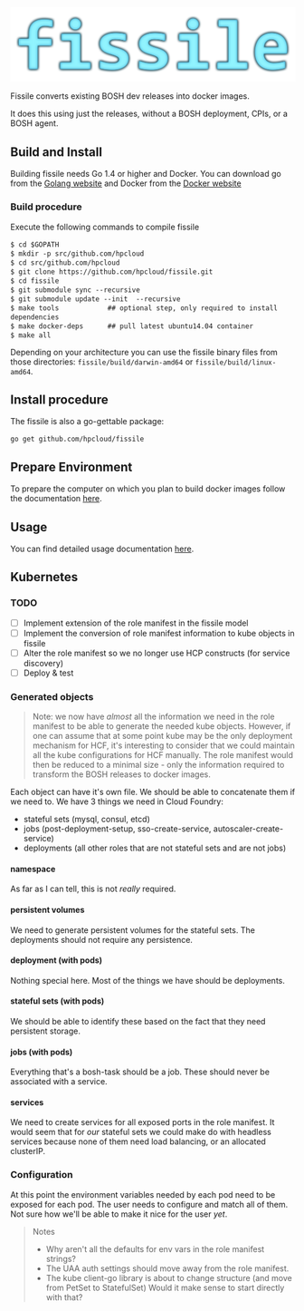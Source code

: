 
![fissile-logo](./docs/fissile-logo.png)

Fissile converts existing BOSH dev releases into docker images.

It does this using just the releases, without a BOSH deployment, CPIs, or a BOSH
agent.

## Build and Install
Building fissile needs Go 1.4 or higher and Docker. 
You can download go from the [Golang website](https://golang.org/doc/install) and
Docker from the [Docker website](https://www.docker.com)

### Build procedure
Execute the following commands to compile fissile

```
$ cd $GOPATH
$ mkdir -p src/github.com/hpcloud
$ cd src/github.com/hpcloud
$ git clone https://github.com/hpcloud/fissile.git
$ cd fissile
$ git submodule sync --recursive
$ git submodule update --init  --recursive
$ make tools            ## optional step, only required to install dependencies
$ make docker-deps      ## pull latest ubuntu14.04 container
$ make all
```

Depending on your architecture you can use the fissile binary files from those directories:
`fissile/build/darwin-amd64` or `fissile/build/linux-amd64`.

## Install procedure

The fissile is also a go-gettable package:

```
go get github.com/hpcloud/fissile
```

## Prepare Environment

To prepare the computer on which you plan to build docker images follow the documentation [here](./docs/fissile-environment.md).

## Usage

You can find detailed usage documentation [here](./docs/fissile.md).

## Kubernetes

### TODO

- [ ] Implement extension of the role manifest in the fissile model
- [ ] Implement the conversion of role manifest information to kube objects in fissile
- [ ] Alter the role manifest so we no longer use HCP constructs (for service discovery)
- [ ] Deploy & test

### Generated objects

> Note: we now have _almost_ all the information we need in the role manifest to
> be able to generate the needed kube objects.
> However, if one can assume that at some point kube may be the only deployment
> mechanism for HCF, it's interesting to consider that we could maintain all the
> kube configurations for HCF manually.
> The role manifest would then be reduced to a minimal size - only the information
> required to transform the BOSH releases to docker images.

Each object can have it's own file. We should be able to concatenate them if we
need to.
We have 3 things we need in Cloud Foundry:
- stateful sets (mysql, consul, etcd)
- jobs (post-deployment-setup, sso-create-service, autoscaler-create-service)
- deployments (all other roles that are not stateful sets and are not jobs)

#### namespace

As far as I can tell, this is not _really_ required.


#### persistent volumes

We need to generate persistent volumes for the stateful sets. The deployments
should not require any persistence.


#### deployment (with pods)

Nothing special here. Most of the things we have should be deployments.


#### stateful sets (with pods)

We should be able to identify these based on the fact that they need persistent
storage.


#### jobs (with pods)

Everything that's a bosh-task should be a job. These should never be associated
with a service.


#### services

We need to create services for all exposed ports in the role manifest.
It would seem that for _our_ stateful sets we could make do with headless services
because none of them need load balancing, or an allocated clusterIP.


### Configuration

At this point the environment variables needed by each pod need to be exposed
for each pod. The user needs to configure and match all of them.
Not sure how we'll be able to make it nice for the user *yet*.

> Notes
>
> - Why aren't all the defaults for env vars in the role manifest strings?
> - The UAA auth settings should move away from the role manifest.
> - The kube client-go library is about to change structure (and move from PetSet to StatefulSet)
>   Would it make sense to start directly with that?
